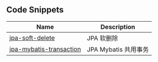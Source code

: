 ## Code Snippets

| Name                                 | Description |
| ------------------------------------ | ----------- |
| [jpa-soft-delete](./jpa-soft-delete) | JPA 软删除  |
| [jpa-mybatis-transaction](./jpa-mybatis-transaction) | JPA Mybatis 共用事务  |

